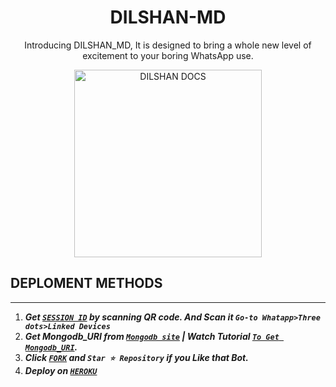  <h1 align="center"> DILSHAN-MD </h1> 
<p align="center"> Introducing DILSHAN_MD, It is designed to bring a whole new level of excitement to your boring WhatsApp use. </p>

<p align="center">
  <a href="https://telegra.ph/file/a8a67f4472fddcb7a76b5.jpg">
    <img alt="DILSHAN DOCS" height="300" src="https://telegra.ph/file/a8a67f4472fddcb7a76b5.jpg">
  </a>
</p>



## DEPLOMENT METHODS
---
1.  ***Get [`SESSION ID`](https://dilshan-md-session.onrender.com/) by scanning QR code. And Scan it `Go-to Whatapp>Three dots>Linked Devices`***
2.  ***Get Mongodb_URI from [`Mongodb site`](https://www.mongodb.com/) | Watch Tutorial [`To Get Mongodb_URI`](https://youtu.be/6rnftFl0fAI).***
3.  ***Click [`FORK`](https://github.com/Maduradilshan/DILSHAN-MD/fork) and `Star ⭐ Repository` if you Like that Bot.***
4.  ***Deploy on [`HEROKU`](https://heroku.com/deploy?template=https://github.com/Maduradilshan/DILSHAN-MD)***
